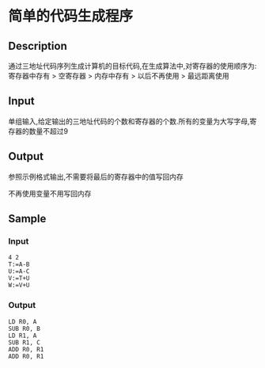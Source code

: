 # 简单的代码生成程序
## Description

通过三地址代码序列生成计算机的目标代码,在生成算法中,对寄存器的使用顺序为:寄存器中存有 > 空寄存器 > 内存中存有 > 以后不再使用 > 最远距离使用

## Input
单组输入,给定输出的三地址代码的个数和寄存器的个数.所有的变量为大写字母,寄存器的数量不超过9

## Output
参照示例格式输出,不需要将最后的寄存器中的值写回内存

不再使用变量不用写回内存

## Sample
### Input

```shell
4 2
T:=A-B
U:=A-C
V:=T+U
W:=V+U
```

### Output

```shell
LD R0, A
SUB R0, B
LD R1, A
SUB R1, C
ADD R0, R1
ADD R0, R1
```
